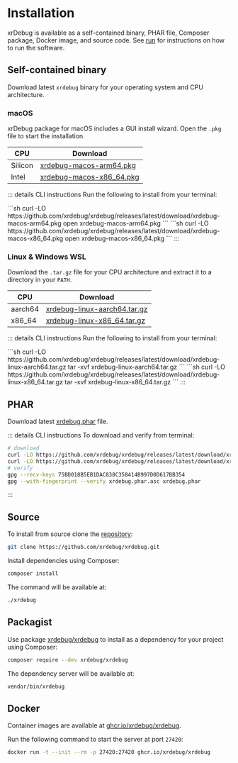 # Installation

xrDebug is available as a self-contained binary, PHAR file, Composer package, Docker image, and source code. See [run](../run/README.md) for instructions on how to run the software.

## Self-contained binary <Badge text="recommended"/>

Download latest `xrdebug` binary for your operating system and CPU architecture.

### macOS

xrDebug package for macOS includes a GUI install wizard. Open the `.pkg` file to start the installation.

| CPU     | Download                                                                                                         |
| ------- | ---------------------------------------------------------------------------------------------------------------- |
| Silicon | [xrdebug-macos-arm64.pkg](https://github.com/xrdebug/xrdebug/releases/latest/download/xrdebug-macos-arm64.pkg)   |
| Intel   | [xrdebug-macos-x86_64.pkg](https://github.com/xrdebug/xrdebug/releases/latest/download/xrdebug-macos-x86_64.pkg) |

::: details CLI instructions
Run the following to install from your terminal:

<code-group>
<code-block title="Silicon">
```sh
curl -LO https://github.com/xrdebug/xrdebug/releases/latest/download/xrdebug-macos-arm64.pkg
open xrdebug-macos-arm64.pkg
```
</code-block>

<code-block title="Intel">
```sh
curl -LO https://github.com/xrdebug/xrdebug/releases/latest/download/xrdebug-macos-x86_64.pkg
open xrdebug-macos-x86_64.pkg
```
</code-block>
</code-group>
:::

### Linux & Windows WSL

Download the `.tar.gz` file for your CPU architecture and extract it to a directory in your `PATH`.

| CPU     | Download                                                                                                                 |
| ------- | ------------------------------------------------------------------------------------------------------------------------ |
| aarch64 | [xrdebug-linux-aarch64.tar.gz](https://github.com/xrdebug/xrdebug/releases/latest/download/xrdebug-linux-aarch64.tar.gz) |
| x86_64  | [xrdebug-linux-x86_64.tar.gz](https://github.com/xrdebug/xrdebug/releases/latest/download/xrdebug-linux-x86_64.tar.gz)   |

::: details CLI instructions
Run the following to install from your terminal:

<code-group>
<code-block title="aarch64">
```sh
curl -LO https://github.com/xrdebug/xrdebug/releases/latest/download/xrdebug-linux-aarch64.tar.gz
tar -xvf xrdebug-linux-aarch64.tar.gz
```
</code-block>

<code-block title="x86_64">
```sh
curl -LO https://github.com/xrdebug/xrdebug/releases/latest/download/xrdebug-linux-x86_64.tar.gz
tar -xvf xrdebug-linux-x86_64.tar.gz
```
</code-block>
</code-group>
:::

## PHAR

Download latest [xrdebug.phar](https://github.com/xrdebug/xrdebug/releases/latest/download/xrdebug.phar) file.

::: details CLI instructions
To download and verify from terminal:

```sh
# download
curl -LO https://github.com/xrdebug/xrdebug/releases/latest/download/xrdebug.phar
curl -LO https://github.com/xrdebug/xrdebug/releases/latest/download/xrdebug.phar.asc
# verify
gpg --recv-keys 75BD018B5EB1DAC838C358414B997D0D617BB354
gpg --with-fingerprint --verify xrdebug.phar.asc xrdebug.phar
```

:::

## Source

To install from source clone the [repository](https://github.com/xrdebug/xrdebug):

```sh
git clone https://github.com/xrdebug/xrdebug.git
```

Install dependencies using Composer:

```sh
composer install
```

The command will be available at:

```sh
./xrdebug
```

## Packagist

Use package [xrdebug/xrdebug](https://packagist.org/packages/xrdebug/xrdebug) to install as a dependency for your project using Composer:

```sh
composer require --dev xrdebug/xrdebug
```

The dependency server will be available at:

```sh
vendor/bin/xrdebug
```

## Docker

Container images are available at [ghcr.io/xrdebug/xrdebug](https://github.com/xrdebug/xrdebug/pkgs/container/xrdebug).

Run the following command to start the server at port `27420`:

```sh
docker run -t --init --rm -p 27420:27420 ghcr.io/xrdebug/xrdebug
```
